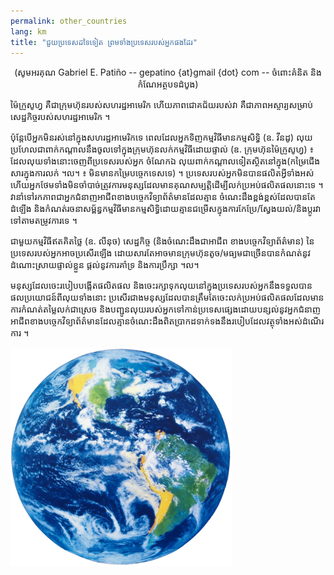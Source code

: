 ```yaml
---
permalink: other_countries
lang: km
title: "ជួយ​ប្រទេស​ដទៃទៀត​ ព្រម​ទាំង​ប្រទេស​របស់​អ្នក​ផង​ដែរ"
---
```


<center>(សូម​អរគុណ​​ Gabriel E. Patiño -- gepatino {at}gmail {dot} com -- 
ចំពោះ​​គំនិត​ និង​កំណែ​អត្ថបទ​ដំបូង) </center>

ម៉ៃក្រូសូហ្វ គឺ​ជា​ក្រុមហ៊ុន​របស់​សហរដ្ឋ​អាមេរិក​ ហើយ​ភាព​ជោគ​ជ័យ​របស់​វា​ គឺ​ជា​ភាព​អស្ចារ្យ​សម្រាប់​ 
សេដ្ឋកិច្ច​របស់​សហរដ្ឋ​​អាមេរិក ។

ប៉ុន្តែ​បើ​អ្នក​មិន​រស់​នៅ​ក្នុង​​សហរដ្ឋ​អាមេរិក​​ទេ​ ពេល​ដែល​អ្នក​ទិញ​កម្មវិធី​​​មាន​កម្មសិទ្ធិ​ 
(ឧ. វីនដូ) លុយ​​ប្រហែលជា​ពាក់​កណ្តាល​នឹង​ចូលទៅ​ក្នុង​​​ក្រុមហ៊ុន​​​លក់​កម្ម​វិធី​ដោយ​ផ្ទាល់​ (ឧ. ក្រុម​ហ៊ុនម៉ៃក្រូសូហ្វ​​) ៖ ដែល​លុយ​ទាំង​នោះ​ចេញ​ពី​ប្រទេស​របស់​អ្នក​ ចំណែក​​ឯ
លុយ​ពាក់​កណ្តាល​ទៀត​ស្ថិត​នៅ​ក្នុង​ (កម្រៃ​ជើង​សារ​ក្នុង​ការ​លក់​ ។ល។ ៖ មិន​មាន​កម្រៃ​បច្ចេក​ទេស​ទេ) ។ 
ប្រទេស​របស់​អ្នក​មិន​បាន​ផលិត​អ្វី​ទាំង​អស់​ ហើយ​អ្នក​ថែម​ទាំង​មិន​ចាំបាច់​ត្រូវ​ការ​ 
មនុស្ស​ដែល​មា​នគុណ​សម្បត្តិ​ដើម្បី​លក់​ប្រអប់​ផលិត​ផល​នោះទេ​ ។ វា​នាំ​ទៅ​រក​ភាព​ជា​អ្នក​ជំនាញ​អាជីព​ខាង​​បច្ចេកវិទ្យា​ព័ត៌មា​ន​​ដែលគ្មាន​ 
​​ចំណេះ​ដឹង​ខ្ពង់​ខ្ពស់ ​ដែល​បាន​តែ​ដំឡើង​ និង​កំណត់​រចនា​សម្ព័ន្ធ​កម្មវិធី​​​មាន​កម្មសិទ្ធិ​
ដោយ​គ្មាន​ជម្រើស​ក្នុង​ការ​កែ​ប្រែ​/ស្វែង​យល់​/និង​​ប្ដូរ​វា​ទៅ​តាម​តម្រូវ​ការ​ទេ ។

ជា​​មួយ​កម្មវិធី​ឥត​គិត​ថ្លៃ​ (ឧ. លីនុច) សេដ្ឋ​កិច្ច (និង​ចំណេះ​ដឹង​ជា​​អាជីព​ 
ខាង​​បច្ចេកវិទ្យាព័ត៌មាន) នៃ​​ប្រទេស​របស់​អ្នក​អាច​ប្រសើរ​ឡើង​ ដោយ​សារ​តែ​អាច​មាន​ក្រុម​ហ៊ុន​ 
តូច​/មធ្យម​ជា​ច្រើន​បាន​កំណត់​នូវ​ដំណោះ​ស្រាយ​ផ្ទាល់​ខ្លួន​ ផ្តល់​នូវ​ការ​គាំទ្រ​ 
និង​ការ​ប្រឹក្សា ។ល។

មនុស្ស​ដែល​ចេះ​របៀប​បង្កើត​ផលិត​ផល​ និងចេះ​រក្សា​ទុក​លុយ​នៅ​ក្នុង​ប្រទេស​របស់​អ្នក​ 
នឹង​ទទួល​បាន​ផល​ប្រយោជន៍​ពី​លុយ​ទាំង​នោះ​ ប្រសើរ​ជាង​មនុស្ស​ដែល​បាន​ត្រឹម​តែ​ចេះ​លក់​ប្រអប់​ផលិត​ផល​ដែល​មាន​
ការ​កំណត់​​តម្លៃ​លក់​ជា​ស្រេច​ និង​បញ្ជូន​លុយ​របស់​អ្នក​ទៅ​កាន់​ប្រទេស​ផ្សេង​ ដោយ​បន្សល់​នូវ​អ្នក​ជំនាញ​អាជីព​ខាង​បច្ចេកវិទ្យា​​ព័ត៌មាន​
ដែល​គ្មានចំណេះ​ដឹង​ពិត​ប្រាកដ​ទាក់​ទង​នឹង​របៀប​ដែល​វត្ថុ​ទាំង​អស់​ដំណើរ​ការ ។

<img src="/img/earth.png" />




